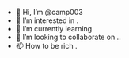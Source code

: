 - 👋 Hi, I’m @camp003 
- 👀 I’m interested in .
- 🌱 I’m currently learning 
- 💞️ I’m looking to collaborate on ..
- 📫 How to be rich .

<!---
camp003/camp003 is a ✨ special ✨ repository because its `README.md` (this file) appears on your GitHub profile.
You can click the Preview link to take a look at your changes.
--->
